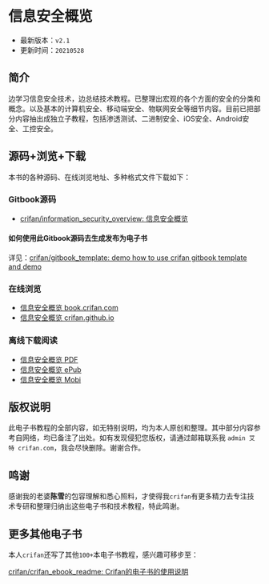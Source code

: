 # 信息安全概览

* 最新版本：`v2.1`
* 更新时间：`20210528`

## 简介

边学习信息安全技术，边总结技术教程。已整理出宏观的各个方面的安全的分类和概念。以及基本的计算机安全、移动端安全、物联网安全等细节内容。目前已把部分内容抽出成独立子教程，包括渗透测试、二进制安全、iOS安全、Android安全、工控安全。

## 源码+浏览+下载

本书的各种源码、在线浏览地址、多种格式文件下载如下：

### Gitbook源码

* [crifan/information_security_overview: 信息安全概览](https://github.com/crifan/information_security_overview)

#### 如何使用此Gitbook源码去生成发布为电子书

详见：[crifan/gitbook_template: demo how to use crifan gitbook template and demo](https://github.com/crifan/gitbook_template)

### 在线浏览

* [信息安全概览 book.crifan.com](http://book.crifan.com/books/information_security_overview/website)
* [信息安全概览 crifan.github.io](https://crifan.github.io/information_security_overview/website)

### 离线下载阅读

* [信息安全概览 PDF](http://book.crifan.com/books/information_security_overview/pdf/information_security_overview.pdf)
* [信息安全概览 ePub](http://book.crifan.com/books/information_security_overview/epub/information_security_overview.epub)
* [信息安全概览 Mobi](http://book.crifan.com/books/information_security_overview/mobi/information_security_overview.mobi)

## 版权说明

此电子书教程的全部内容，如无特别说明，均为本人原创和整理。其中部分内容参考自网络，均已备注了出处。如有发现侵犯您版权，请通过邮箱联系我 `admin 艾特 crifan.com`，我会尽快删除。谢谢合作。

## 鸣谢

感谢我的老婆**陈雪**的包容理解和悉心照料，才使得我`crifan`有更多精力去专注技术专研和整理归纳出这些电子书和技术教程，特此鸣谢。

## 更多其他电子书

本人`crifan`还写了其他`100+`本电子书教程，感兴趣可移步至：

[crifan/crifan_ebook_readme: Crifan的电子书的使用说明](https://github.com/crifan/crifan_ebook_readme)
